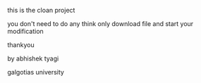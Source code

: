 this is the cloan project 

you don't need to do any think only download file and start your modification


thankyou 


by abhishek tyagi

galgotias university